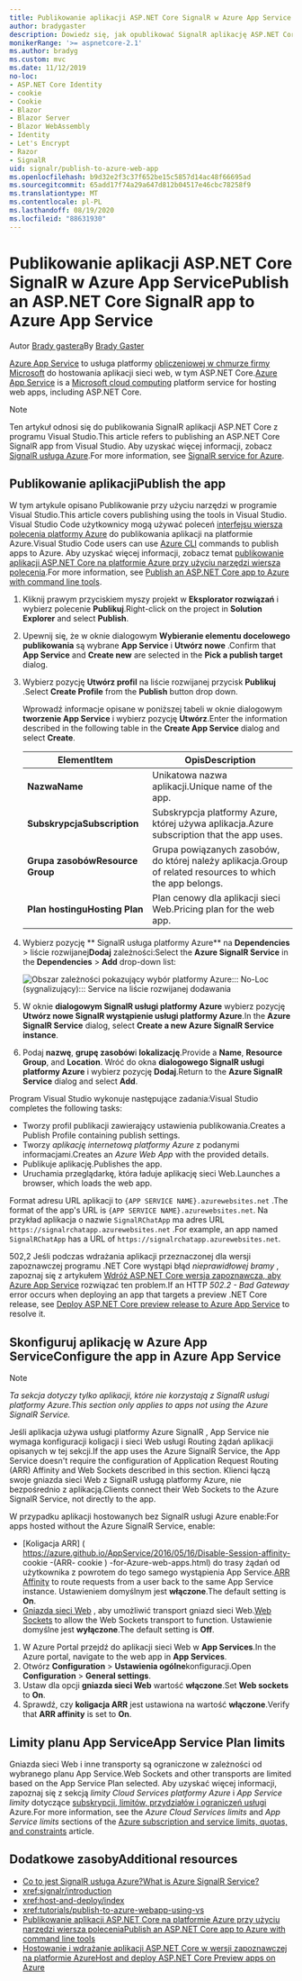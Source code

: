 ```yaml
---
title: Publikowanie aplikacji ASP.NET Core SignalR w Azure App Service
author: bradygaster
description: Dowiedz się, jak opublikować SignalR aplikację ASP.NET Core w Azure App Service.
monikerRange: '>= aspnetcore-2.1'
ms.author: bradyg
ms.custom: mvc
ms.date: 11/12/2019
no-loc:
- ASP.NET Core Identity
- cookie
- Cookie
- Blazor
- Blazor Server
- Blazor WebAssembly
- Identity
- Let's Encrypt
- Razor
- SignalR
uid: signalr/publish-to-azure-web-app
ms.openlocfilehash: b9d32e2f3c37f652be15c5857d14ac48f66695ad
ms.sourcegitcommit: 65add17f74a29a647d812b04517e46cbc78258f9
ms.translationtype: MT
ms.contentlocale: pl-PL
ms.lasthandoff: 08/19/2020
ms.locfileid: "88631930"
---
```

# <a name="publish-an-aspnet-core-no-locsignalr-app-to-azure-app-service"></a><span data-ttu-id="2df25-103">Publikowanie aplikacji ASP.NET Core SignalR w Azure App Service</span><span class="sxs-lookup"><span data-stu-id="2df25-103">Publish an ASP.NET Core SignalR app to Azure App Service</span></span>

<span data-ttu-id="2df25-104">Autor [Brady gastera](https://twitter.com/bradygaster)</span><span class="sxs-lookup"><span data-stu-id="2df25-104">By [Brady Gaster](https://twitter.com/bradygaster)</span></span>

<span data-ttu-id="2df25-105">[Azure App Service](/azure/app-service/app-service-web-overview) to usługa platformy [obliczeniowej w chmurze firmy Microsoft](https://azure.microsoft.com/) do hostowania aplikacji sieci web, w tym ASP.NET Core.</span><span class="sxs-lookup"><span data-stu-id="2df25-105">[Azure App Service](/azure/app-service/app-service-web-overview) is a [Microsoft cloud computing](https://azure.microsoft.com/) platform service for hosting web apps, including ASP.NET Core.</span></span>

> [!NOTE]
> <span data-ttu-id="2df25-106">Ten artykuł odnosi się do publikowania SignalR aplikacji ASP.NET Core z programu Visual Studio.</span><span class="sxs-lookup"><span data-stu-id="2df25-106">This article refers to publishing an ASP.NET Core SignalR app from Visual Studio.</span></span> <span data-ttu-id="2df25-107">Aby uzyskać więcej informacji, zobacz [ SignalR usługa Azure](https://azure.microsoft.com/services/signalr-service).</span><span class="sxs-lookup"><span data-stu-id="2df25-107">For more information, see [SignalR service for Azure](https://azure.microsoft.com/services/signalr-service).</span></span>

## <a name="publish-the-app"></a><span data-ttu-id="2df25-108">Publikowanie aplikacji</span><span class="sxs-lookup"><span data-stu-id="2df25-108">Publish the app</span></span>

<span data-ttu-id="2df25-109">W tym artykule opisano Publikowanie przy użyciu narzędzi w programie Visual Studio.</span><span class="sxs-lookup"><span data-stu-id="2df25-109">This article covers publishing using the tools in Visual Studio.</span></span> <span data-ttu-id="2df25-110">Visual Studio Code użytkownicy mogą używać poleceń [interfejsu wiersza polecenia platformy Azure](/cli/azure) do publikowania aplikacji na platformie Azure.</span><span class="sxs-lookup"><span data-stu-id="2df25-110">Visual Studio Code users can use [Azure CLI](/cli/azure) commands to publish apps to Azure.</span></span> <span data-ttu-id="2df25-111">Aby uzyskać więcej informacji, zobacz temat [publikowanie aplikacji ASP.NET Core na platformie Azure przy użyciu narzędzi wiersza polecenia](/azure/app-service/app-service-web-get-started-dotnet).</span><span class="sxs-lookup"><span data-stu-id="2df25-111">For more information, see [Publish an ASP.NET Core app to Azure with command line tools](/azure/app-service/app-service-web-get-started-dotnet).</span></span>

1. <span data-ttu-id="2df25-112">Kliknij prawym przyciskiem myszy projekt w **Eksplorator rozwiązań** i wybierz polecenie **Publikuj**.</span><span class="sxs-lookup"><span data-stu-id="2df25-112">Right-click on the project in **Solution Explorer** and select **Publish**.</span></span>

1. <span data-ttu-id="2df25-113">Upewnij się, że w oknie dialogowym **Wybieranie elementu docelowego publikowania** są wybrane **App Service** i **Utwórz nowe** .</span><span class="sxs-lookup"><span data-stu-id="2df25-113">Confirm that **App Service** and **Create new** are selected in the **Pick a publish target** dialog.</span></span>

1. <span data-ttu-id="2df25-114">Wybierz pozycję **Utwórz profil** na liście rozwijanej przycisk **Publikuj** .</span><span class="sxs-lookup"><span data-stu-id="2df25-114">Select **Create Profile** from the **Publish** button drop down.</span></span>

   <span data-ttu-id="2df25-115">Wprowadź informacje opisane w poniższej tabeli w oknie dialogowym **tworzenie App Service** i wybierz pozycję **Utwórz**.</span><span class="sxs-lookup"><span data-stu-id="2df25-115">Enter the information described in the following table in the **Create App Service** dialog and select **Create**.</span></span>

   | <span data-ttu-id="2df25-116">Element</span><span class="sxs-lookup"><span data-stu-id="2df25-116">Item</span></span>               | <span data-ttu-id="2df25-117">Opis</span><span class="sxs-lookup"><span data-stu-id="2df25-117">Description</span></span> |
   | ------------------ | ----------- |
   | <span data-ttu-id="2df25-118">**Nazwa**</span><span class="sxs-lookup"><span data-stu-id="2df25-118">**Name**</span></span>           | <span data-ttu-id="2df25-119">Unikatowa nazwa aplikacji.</span><span class="sxs-lookup"><span data-stu-id="2df25-119">Unique name of the app.</span></span> |
   | <span data-ttu-id="2df25-120">**Subskrypcja**</span><span class="sxs-lookup"><span data-stu-id="2df25-120">**Subscription**</span></span>   | <span data-ttu-id="2df25-121">Subskrypcja platformy Azure, której używa aplikacja.</span><span class="sxs-lookup"><span data-stu-id="2df25-121">Azure subscription that the app uses.</span></span> |
   | <span data-ttu-id="2df25-122">**Grupa zasobów**</span><span class="sxs-lookup"><span data-stu-id="2df25-122">**Resource Group**</span></span> | <span data-ttu-id="2df25-123">Grupa powiązanych zasobów, do której należy aplikacja.</span><span class="sxs-lookup"><span data-stu-id="2df25-123">Group of related resources to which the app belongs.</span></span> |
   | <span data-ttu-id="2df25-124">**Plan hostingu**</span><span class="sxs-lookup"><span data-stu-id="2df25-124">**Hosting Plan**</span></span>   | <span data-ttu-id="2df25-125">Plan cenowy dla aplikacji sieci Web.</span><span class="sxs-lookup"><span data-stu-id="2df25-125">Pricing plan for the web app.</span></span> |

1. <span data-ttu-id="2df25-126">Wybierz pozycję \*\* SignalR usługa platformy Azure\*\* na **Dependencies**  >  liście rozwijanej**Dodaj** zależności:</span><span class="sxs-lookup"><span data-stu-id="2df25-126">Select the **Azure SignalR Service** in the **Dependencies** > **Add** drop-down list:</span></span>

   ![Obszar zależności pokazujący wybór platformy Azure::: No-Loc (sygnalizujący)::: Service na liście rozwijanej dodawania](publish-to-azure-web-app/_static/signalr-service-dependency.png)

1. <span data-ttu-id="2df25-128">W oknie **dialogowym SignalR usługi platformy Azure** wybierz pozycję **Utwórz nowe SignalR wystąpienie usługi platformy Azure**.</span><span class="sxs-lookup"><span data-stu-id="2df25-128">In the **Azure SignalR Service** dialog, select **Create a new Azure SignalR Service instance**.</span></span>

1. <span data-ttu-id="2df25-129">Podaj **nazwę**, **grupę zasobów**i **lokalizację**.</span><span class="sxs-lookup"><span data-stu-id="2df25-129">Provide a **Name**, **Resource Group**, and **Location**.</span></span> <span data-ttu-id="2df25-130">Wróć do okna **dialogowego SignalR usługi platformy Azure** i wybierz pozycję **Dodaj**.</span><span class="sxs-lookup"><span data-stu-id="2df25-130">Return to the **Azure SignalR Service** dialog and select **Add**.</span></span>

<span data-ttu-id="2df25-131">Program Visual Studio wykonuje następujące zadania:</span><span class="sxs-lookup"><span data-stu-id="2df25-131">Visual Studio completes the following tasks:</span></span>

* <span data-ttu-id="2df25-132">Tworzy profil publikacji zawierający ustawienia publikowania.</span><span class="sxs-lookup"><span data-stu-id="2df25-132">Creates a Publish Profile containing publish settings.</span></span>
* <span data-ttu-id="2df25-133">Tworzy *aplikację internetową platformy Azure* z podanymi informacjami.</span><span class="sxs-lookup"><span data-stu-id="2df25-133">Creates an *Azure Web App* with the provided details.</span></span>
* <span data-ttu-id="2df25-134">Publikuje aplikację.</span><span class="sxs-lookup"><span data-stu-id="2df25-134">Publishes the app.</span></span>
* <span data-ttu-id="2df25-135">Uruchamia przeglądarkę, która ładuje aplikację sieci Web.</span><span class="sxs-lookup"><span data-stu-id="2df25-135">Launches a browser, which loads the web app.</span></span>

<span data-ttu-id="2df25-136">Format adresu URL aplikacji to `{APP SERVICE NAME}.azurewebsites.net` .</span><span class="sxs-lookup"><span data-stu-id="2df25-136">The format of the app's URL is `{APP SERVICE NAME}.azurewebsites.net`.</span></span> <span data-ttu-id="2df25-137">Na przykład aplikacja o nazwie `SignalRChatApp` ma adres URL `https://signalrchatapp.azurewebsites.net` .</span><span class="sxs-lookup"><span data-stu-id="2df25-137">For example, an app named `SignalRChatApp` has a URL of `https://signalrchatapp.azurewebsites.net`.</span></span>

<span data-ttu-id="2df25-138">502,2 Jeśli podczas wdrażania aplikacji przeznaczonej dla wersji zapoznawczej programu .NET Core wystąpi błąd *nieprawidłowej bramy* , zapoznaj się z artykułem [Wdróż ASP.NET Core wersja zapoznawcza, aby Azure App Service](xref:host-and-deploy/azure-apps/index#deploy-aspnet-core-preview-release-to-azure-app-service) rozwiązać ten problem.</span><span class="sxs-lookup"><span data-stu-id="2df25-138">If an HTTP *502.2 - Bad Gateway* error occurs when deploying an app that targets a preview .NET Core release, see [Deploy ASP.NET Core preview release to Azure App Service](xref:host-and-deploy/azure-apps/index#deploy-aspnet-core-preview-release-to-azure-app-service) to resolve it.</span></span>

## <a name="configure-the-app-in-azure-app-service"></a><span data-ttu-id="2df25-139">Skonfiguruj aplikację w Azure App Service</span><span class="sxs-lookup"><span data-stu-id="2df25-139">Configure the app in Azure App Service</span></span>

> [!NOTE]
> <span data-ttu-id="2df25-140">*Ta sekcja dotyczy tylko aplikacji, które nie korzystają z SignalR usługi platformy Azure.*</span><span class="sxs-lookup"><span data-stu-id="2df25-140">*This section only applies to apps not using the Azure SignalR Service.*</span></span>
>
> <span data-ttu-id="2df25-141">Jeśli aplikacja używa usługi platformy Azure SignalR , App Service nie wymaga konfiguracji koligacji i sieci Web usługi Routing żądań aplikacji opisanych w tej sekcji.</span><span class="sxs-lookup"><span data-stu-id="2df25-141">If the app uses the Azure SignalR Service, the App Service doesn't require the configuration of Application Request Routing (ARR) Affinity and Web Sockets described in this section.</span></span> <span data-ttu-id="2df25-142">Klienci łączą swoje gniazda sieci Web z SignalR usługą platformy Azure, nie bezpośrednio z aplikacją.</span><span class="sxs-lookup"><span data-stu-id="2df25-142">Clients connect their Web Sockets to the Azure SignalR Service, not directly to the app.</span></span>

<span data-ttu-id="2df25-143">W przypadku aplikacji hostowanych bez SignalR usługi Azure enable:</span><span class="sxs-lookup"><span data-stu-id="2df25-143">For apps hosted without the Azure SignalR Service, enable:</span></span>

* <span data-ttu-id="2df25-144">[Koligacja ARR] ( https://azure.github.io/AppService/2016/05/16/Disable-Session-affinity- cookie -(ARR- cookie ) -for-Azure-web-apps.html) do trasy żądań od użytkownika z powrotem do tego samego wystąpienia App Service.</span><span class="sxs-lookup"><span data-stu-id="2df25-144">[ARR Affinity](https://azure.github.io/AppService/2016/05/16/Disable-Session-affinity-cookie-(ARR-cookie)-for-Azure-web-apps.html) to route requests from a user back to the same App Service instance.</span></span> <span data-ttu-id="2df25-145">Ustawieniem domyślnym jest **włączone**.</span><span class="sxs-lookup"><span data-stu-id="2df25-145">The default setting is **On**.</span></span>
* <span data-ttu-id="2df25-146">[Gniazda sieci Web](xref:fundamentals/websockets) , aby umożliwić transport gniazd sieci Web.</span><span class="sxs-lookup"><span data-stu-id="2df25-146">[Web Sockets](xref:fundamentals/websockets) to allow the Web Sockets transport to function.</span></span> <span data-ttu-id="2df25-147">Ustawienie domyślne jest **wyłączone**.</span><span class="sxs-lookup"><span data-stu-id="2df25-147">The default setting is **Off**.</span></span>

1. <span data-ttu-id="2df25-148">W Azure Portal przejdź do aplikacji sieci Web w **App Services**.</span><span class="sxs-lookup"><span data-stu-id="2df25-148">In the Azure portal, navigate to the web app in **App Services**.</span></span>
1. <span data-ttu-id="2df25-149">Otwórz **Configuration**  >  **Ustawienia ogólne**konfiguracji.</span><span class="sxs-lookup"><span data-stu-id="2df25-149">Open **Configuration** > **General settings**.</span></span>
1. <span data-ttu-id="2df25-150">Ustaw dla opcji **gniazda sieci Web** wartość **włączone**.</span><span class="sxs-lookup"><span data-stu-id="2df25-150">Set **Web sockets** to **On**.</span></span>
1. <span data-ttu-id="2df25-151">Sprawdź, czy **koligacja ARR** jest ustawiona na wartość **włączone**.</span><span class="sxs-lookup"><span data-stu-id="2df25-151">Verify that **ARR affinity** is set to **On**.</span></span>

## <a name="app-service-plan-limits"></a><span data-ttu-id="2df25-152">Limity planu App Service</span><span class="sxs-lookup"><span data-stu-id="2df25-152">App Service Plan limits</span></span>

<span data-ttu-id="2df25-153">Gniazda sieci Web i inne transporty są ograniczone w zależności od wybranego planu App Service.</span><span class="sxs-lookup"><span data-stu-id="2df25-153">Web Sockets and other transports are limited based on the App Service Plan selected.</span></span> <span data-ttu-id="2df25-154">Aby uzyskać więcej informacji, zapoznaj się z sekcją *limity Cloud Services platformy Azure* i *App Service limity* dotyczące [subskrypcji, limitów, przydziałów i ograniczeń usługi](/azure/azure-subscription-service-limits#app-service-limits) Azure.</span><span class="sxs-lookup"><span data-stu-id="2df25-154">For more information, see the *Azure Cloud Services limits* and *App Service limits* sections of the [Azure subscription and service limits, quotas, and constraints](/azure/azure-subscription-service-limits#app-service-limits) article.</span></span>

## <a name="additional-resources"></a><span data-ttu-id="2df25-155">Dodatkowe zasoby</span><span class="sxs-lookup"><span data-stu-id="2df25-155">Additional resources</span></span>

* [<span data-ttu-id="2df25-156">Co to jest SignalR usługa Azure?</span><span class="sxs-lookup"><span data-stu-id="2df25-156">What is Azure SignalR Service?</span></span>](/azure/azure-signalr/signalr-overview)
* <xref:signalr/introduction>
* <xref:host-and-deploy/index>
* <xref:tutorials/publish-to-azure-webapp-using-vs>
* [<span data-ttu-id="2df25-157">Publikowanie aplikacji ASP.NET Core na platformie Azure przy użyciu narzędzi wiersza polecenia</span><span class="sxs-lookup"><span data-stu-id="2df25-157">Publish an ASP.NET Core app to Azure with command line tools</span></span>](/azure/app-service/app-service-web-get-started-dotnet)
* [<span data-ttu-id="2df25-158">Hostowanie i wdrażanie aplikacji ASP.NET Core w wersji zapoznawczej na platformie Azure</span><span class="sxs-lookup"><span data-stu-id="2df25-158">Host and deploy ASP.NET Core Preview apps on Azure</span></span>](xref:host-and-deploy/azure-apps/index#deploy-aspnet-core-preview-release-to-azure-app-service)
